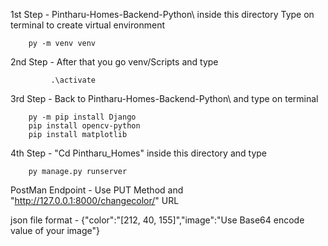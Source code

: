 1st Step - Pintharu-Homes-Backend-Python\ inside this directory Type on terminal to create virtual environment
            
		py -m venv venv   

2nd Step  - After that you go venv/Scripts and type

       		 .\activate     

3rd Step - Back to Pintharu-Homes-Backend-Python\  and type on terminal

		py -m pip install Django
		pip install opencv-python
		pip install matplotlib




4th Step - "Cd Pintharu_Homes" inside this directory and type

		py manage.py runserver 

PostMan Endpoint -  Use PUT Method and "http://127.0.0.1:8000/changecolor/" URL

json file format - {"color":"[212, 40, 155]","image":"Use Base64  encode value of your image"}